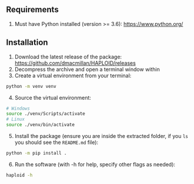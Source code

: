 ## Requirements
1. Must have Python installed (version >= 3.6): https://www.python.org/

## Installation
1. Download the latest release of the package: https://github.com/dmacmillan/HAPLOID/releases
2. Decompress the archive and open a terminal window within
3. Create a virtual environment from your terminal:

```bash
python -m venv venv
```

4. Source the virtual environment:

```bash
# Windows
source ./venv/Scripts/activate
# Linux
source ./venv/bin/activate
```

5. Install the package (ensure you are inside the extracted folder, if you `ls` you should see the `README.md` file):

```bash
python -m pip install .
```

6. Run the software (with -h for help, specify other flags as needed):

```bash
haploid -h
```